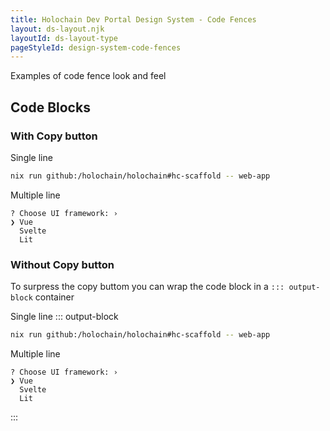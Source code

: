 ```yaml
---
title: Holochain Dev Portal Design System - Code Fences 
layout: ds-layout.njk
layoutId: ds-layout-type
pageStyleId: design-system-code-fences
---
```


Examples of code fence look and feel

<div class="code-blocks">

## Code Blocks

### With Copy button

Single line
```bash
nix run github:/holochain/holochain#hc-scaffold -- web-app
```

Multiple line
```text 
? Choose UI framework: ›
❯ Vue
  Svelte
  Lit
```

### Without Copy button

To surpress the copy buttom you can wrap the code block in a `::: output-block` container

Single line
::: output-block
```bash
nix run github:/holochain/holochain#hc-scaffold -- web-app
```

Multiple line
```text 
? Choose UI framework: ›
❯ Vue
  Svelte
  Lit
```
:::

</div>